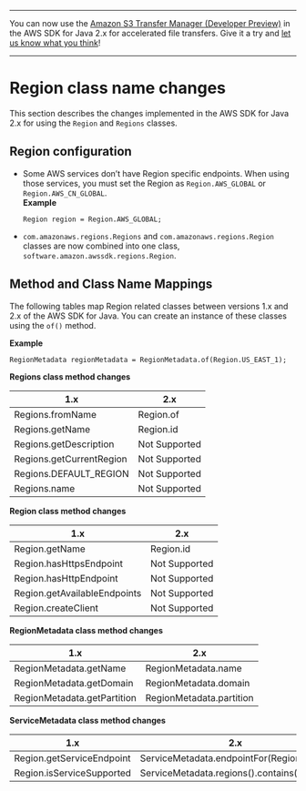 --------

You can now use the [Amazon S3 Transfer Manager \(Developer Preview\)](https://bit.ly/2WQebiP) in the AWS SDK for Java 2\.x for accelerated file transfers\. Give it a try and [let us know what you think](https://bit.ly/3zT1YYM)\!

--------

# Region class name changes<a name="migration-client-region"></a>

This section describes the changes implemented in the AWS SDK for Java 2\.x for using the `Region` and `Regions` classes\.

## Region configuration<a name="region-configuration"></a>
+ Some AWS services don’t have Region specific endpoints\. When using those services, you must set the Region as `Region.AWS_GLOBAL` or `Region.AWS_CN_GLOBAL`\.  
**Example**  

  ```
  Region region = Region.AWS_GLOBAL;
  ```
+  `com.amazonaws.regions.Regions` and `com.amazonaws.regions.Region` classes are now combined into one class, `software.amazon.awssdk.regions.Region`\.

## Method and Class Name Mappings<a name="region-method-mapping"></a>

The following tables map Region related classes between versions 1\.x and 2\.x of the AWS SDK for Java\. You can create an instance of these classes using the `of()` method\.

**Example**  

```
RegionMetadata regionMetadata = RegionMetadata.of(Region.US_EAST_1);
```


**Regions class method changes**  

| 1\.x | 2\.x | 
| --- | --- | 
|  Regions\.fromName  |  Region\.of  | 
|  Regions\.getName  |  Region\.id  | 
|  Regions\.getDescription  |  Not Supported  | 
|  Regions\.getCurrentRegion  |  Not Supported  | 
|  Regions\.DEFAULT\_REGION  |  Not Supported  | 
|  Regions\.name  |  Not Supported  | 


**Region class method changes**  

| 1\.x | 2\.x | 
| --- | --- | 
|  Region\.getName  |  Region\.id  | 
|  Region\.hasHttpsEndpoint  |  Not Supported  | 
|  Region\.hasHttpEndpoint  |  Not Supported  | 
|  Region\.getAvailableEndpoints  |  Not Supported  | 
|  Region\.createClient  |  Not Supported  | 


**RegionMetadata class method changes**  

| 1\.x | 2\.x | 
| --- | --- | 
|  RegionMetadata\.getName  |  RegionMetadata\.name  | 
|  RegionMetadata\.getDomain  |  RegionMetadata\.domain  | 
|  RegionMetadata\.getPartition  |  RegionMetadata\.partition  | 


**ServiceMetadata class method changes**  

| 1\.x | 2\.x | 
| --- | --- | 
|  Region\.getServiceEndpoint  |  ServiceMetadata\.endpointFor\(Region\)  | 
|  Region\.isServiceSupported  |  ServiceMetadata\.regions\(\)\.contains\(Region\)  | 